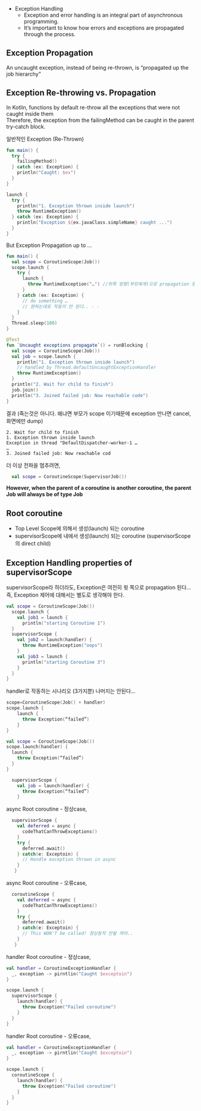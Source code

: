 - Exception Handling
  - Exception and error handling is an integral part of asynchronous programming.
  - It’s important to know how errors and exceptions are propagated through the process.


## Exception Propagation  
An uncaught exception, instead of being re-thrown, is “propagated up the job hierarchy”  

## Exception Re-throwing vs. Propagation  
In Kotlin, functions by default re-throw all the exceptions that were not caught inside them  
Therefore, the exception from the failingMethod can be caught in the parent try-catch block.  


일반적인 Exception (Re-Thrown)  
```kotlin
fun main() {
  try {
    failingMethod()
  } catch (ex: Exception) {
    println("Caught: $ex")
  }
}
```
```kotlin
launch {
  try {
    println("1. Exception thrown inside launch")
    throw RuntimeException()
  } catch (ex: Exception) {
    println("Exception ${ex.javaClass.simpleName} caught ...")
  }
}
```

But Exception Propagation up to …  
```kotlin
fun main() {
  val scope = CoroutineScope(Job())
  scope.launch {
    try {
      launch {
        throw RuntimeException("…") //위쪽 방향(부모에게)으로 propagation 된다. 
      }
    } catch (ex: Exception) {
      // do something …
      // 원하는데로 작동이 안 된다.. - - 
    }
  }
  Thread.sleep(100)
}
```

```kotlin
@Test
fun `Uncaught exceptions propagate`() = runBlocking {
  val scope = CoroutineScope(Job())
  val job = scope.launch {
    println("1. Exception thrown inside launch")
    // handled by Thread.defaultUncaughtExceptionHandler
    throw RuntimeException()
  }
  println("2. Wait for child to finish")
  job.join()
  println("3. Joined failed job: Now reachable code")
}
```

결과 (죽는것은 아니다. 왜냐면 부모가 scope 이기때문에 exception 만나면 cancel, 화면에만 dump)
```
2. Wait for child to finish
1. Exception thrown inside launch
Exception in thread "DefaultDispatcher-worker-1 …
…
3. Joined failed job: Now reachable cod
```

더 이상 전파을 멈추려면,
```kotlin
  val scope = CoroutineScope(SupervisorJob())
```

**However, when the parent of a coroutine is another coroutine, the parent Job will always be of type Job**

## Root coroutine
- Top Level Scope에 의해서 생성(launch) 되는 coroutine
- supervisorScope에 내에서 생성(launch) 되는 coroutine (supervisorScope 의 direct child)

## Exception Handling properties of supervisorScope

supervisorScope라 하더라도, Exception은 여전히 윗 쪽으로 propagation 된다...  
즉, Exception 제어에 대해서는 별도로 생각해야 한다.  
```kotlin
val scope = CoroutineScope(Job())
  scope.launch {
    val job1 = launch {
      println("starting Coroutine 1")
  }
  supervisorScope {
    val job2 = launch(handler) {
      throw RuntimeException("oops")
    }
    val job3 = launch {
      println("starting Coroutine 3")
    }
  }
}
```

handler로 작동하는 시나리오 (3가지뿐) 나머지는 안된다...
```kotlin
scope=CoroutineScope(Job() + handler)
scope.launch {
    launch {
      throw Exception(“failed”)
    }
}
```
```kotlin
val scope = CoroutineScope(Job())
scope.launch(handler) {
  launch {
    throw Exception(“failed”)
  }
}
```
```kotlin
  supervisorScope {
    val job = launch(handler) {
      throw Exception(“failed”)
    }
```

async Root coroutine - 정상case,
```kotlin
  supervisorScope {
    val deferred = async {
      codeThatCanThrowExceptions()
    }
    try {
      deferred.await()
    } catch(e: Exceptoin) {
      // Handle exception thrown in async
    }
   }
```
async Root coroutine - 오류case,
```kotlin
  coroutineScope {
    val deferred = async {
      codeThatCanThrowExceptions()
    }
    try {
      deferred.await()
    } catch(e: Exceptoin) {
      // This WON'T be called! 정상동작 안될 꺼야..
    }
   }
```

handler Root coroutine - 정상case,
```kotlin
val handler = CoroutineExceptionHandler {
  _, exception -> pirntlin("Caught $exceptoin")
}

scope.launch {
  supervisorScope {
    launch(handler) {
      throw Exception("Failed coroutine")
    }
  }
}
```
handler Root coroutine - 오류case,
```kotlin
val handler = CoroutineExceptionHandler {
  _, exception -> pirntlin("Caught $exceptoin")
}

scope.launch {
  coroutineScope {
    launch(handler) {
      throw Exception("Failed coroutine")
    }
  }
}
```
